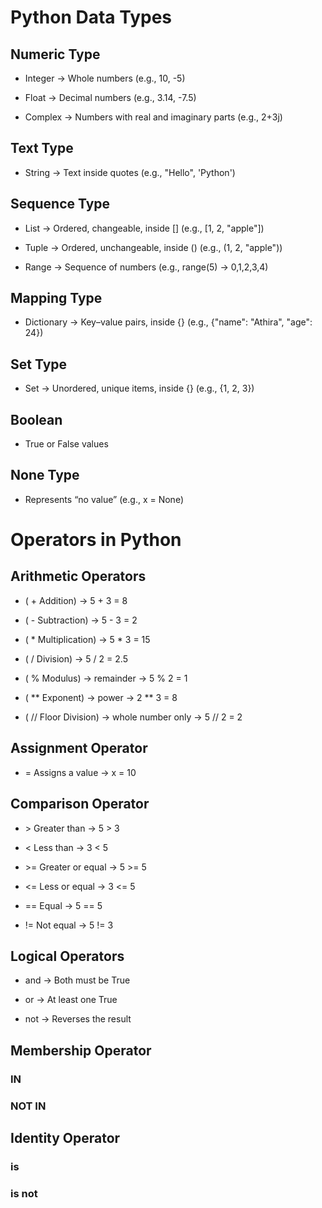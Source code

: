 # Python Data Types

## Numeric Type

- Integer → Whole numbers (e.g., 10, -5)

- Float → Decimal numbers (e.g., 3.14, -7.5)

- Complex → Numbers with real and imaginary parts (e.g., 2+3j)

## Text Type

- String → Text inside quotes (e.g., "Hello", 'Python')

## Sequence Type

- List → Ordered, changeable, inside [] (e.g., [1, 2, "apple"])

- Tuple → Ordered, unchangeable, inside () (e.g., (1, 2, "apple"))

- Range → Sequence of numbers (e.g., range(5) → 0,1,2,3,4)

## Mapping Type

- Dictionary → Key–value pairs, inside {} (e.g., {"name": "Athira", "age": 24})

## Set Type

- Set → Unordered, unique items, inside {} (e.g., {1, 2, 3})

## Boolean

- True or False values

## None Type

- Represents “no value” (e.g., x = None)

# Operators in Python

## Arithmetic Operators

- ( + Addition) → 5 + 3 = 8

- ( - Subtraction) → 5 - 3 = 2

- ( * Multiplication) → 5 * 3 = 15

- ( / Division) → 5 / 2 = 2.5

- ( % Modulus) → remainder → 5 % 2 = 1

- ( ** Exponent) → power → 2 ** 3 = 8

- ( // Floor Division) → whole number only → 5 // 2 = 2

## Assignment Operator

- = Assigns a value → x = 10

## Comparison Operator

 - \> Greater than → 5 > 3
  
 - < Less than → 3 < 5
  
 - \>= Greater or equal → 5 >= 5
  
 - <= Less or equal → 3 <= 5
  
 - == Equal → 5 == 5
  
 - != Not equal → 5 != 3

## Logical Operators

- and → Both must be True

- or → At least one True

- not → Reverses the result


## Membership Operator
### IN
### NOT IN

## Identity Operator
### is
### is not
